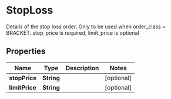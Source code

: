 

# StopLoss

Details of the stop loss order. Only to be used when order_class = BRACKET. stop_price is required, limit_price is optional

## Properties

| Name | Type | Description | Notes |
|------------ | ------------- | ------------- | -------------|
|**stopPrice** | **String** |  |  [optional] |
|**limitPrice** | **String** |  |  [optional] |



